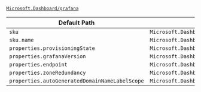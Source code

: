[`Microsoft.Dashboard/grafana`](https://docs.microsoft.com/en-us/azure/templates/microsoft.dashboard/grafana)

| Default Path | Alias |
|---|---|
| `sku` | `Microsoft.Dashboard/grafana/sku` |
| `sku.name` | `Microsoft.Dashboard/grafana/sku.name` |
| `properties.provisioningState` | `Microsoft.Dashboard/grafana/provisioningState` |
| `properties.grafanaVersion` | `Microsoft.Dashboard/grafana/grafanaVersion` |
| `properties.endpoint` | `Microsoft.Dashboard/grafana/endpoint` |
| `properties.zoneRedundancy` | `Microsoft.Dashboard/grafana/zoneRedundancy` |
| `properties.autoGeneratedDomainNameLabelScope` | `Microsoft.Dashboard/grafana/autoGeneratedDomainNameLabelScope` |


